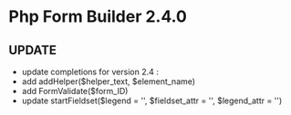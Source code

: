 # Php Form Builder 2.4.0

## UPDATE
- update completions for version 2.4 :
- add addHelper($helper_text, $element_name)
- add FormValidate($form_ID)
- update startFieldset($legend = '', $fieldset_attr = '', $legend_attr = '')
